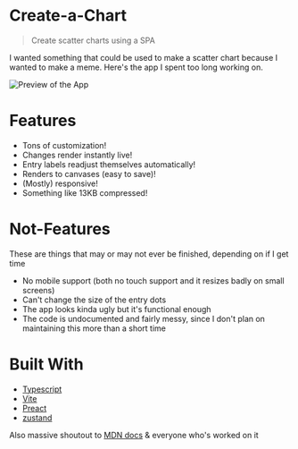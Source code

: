 # Create-a-Chart

> Create scatter charts using a SPA

I wanted something that could be used to make a scatter chart because I wanted to make a meme. Here's the app I spent too long working on.

![Preview of the App](/preview/preview.png)

# Features
 - Tons of customization!
 - Changes render instantly live!
 - Entry labels readjust themselves automatically!
 - Renders to canvases (easy to save)!
 - (Mostly) responsive!
 - Something like 13KB compressed!

# Not-Features
These are things that may or may not ever be finished, depending on if I get time
 - No mobile support (both no touch support and it resizes badly on small screens)
 - Can't change the size of the entry dots
 - The app looks kinda ugly but it's functional enough
 - The code is undocumented and fairly messy, since I don't plan on maintaining this more than a short time

# Built With
 - [Typescript](https://www.typescriptlang.org/)
 - [Vite](https://vitejs.dev/)
 - [Preact](https://preactjs.com/)
 - [zustand](https://www.npmjs.com/package/zustand)

Also massive shoutout to [MDN docs](https://developer.mozilla.org/en-US/docs/Web/API/Canvas_API) & everyone who's worked on it
